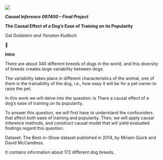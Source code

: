 ﻿![](images/Aspose.Words.a7e0959d-5448-427b-963b-a4a64598205a.001.png)

***Causal Inference 097400 – Final Project***

**The Causal Effect of a Dog’s Ease of Training on its Popularity**

*Gal Goldstein and Yonatan Kudlech*

🐶


**Intro**

There are about 340 different breeds of dogs in the world, and this diversity of breeds creates large variability between dogs. 

The variability takes place in different characteristics of the animal, one of them is the trainability of the dog, i.e., how easy it will be for a pet owner to raise the pet.

In this work we will delve into the question: is There a causal effect of a dog’s ease of training on its popularity. 

To answer this question, we will first have to understand the confounders that affect both ease of training and popularity. Then, we will apply causal inference methods, and construct causal model that will yield evaluated findings regard this question.




Dataset: The Best-in-Show dataset published in 2014, by Miriam Quick and David McCandless.

It contains information about 172 different dog breeds.

